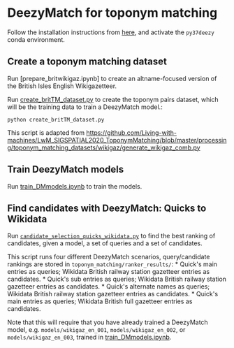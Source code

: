 # DeezyMatch for toponym matching

Follow the installation instructions from [here](
https://github.com/Living-with-machines/LwM_SIGSPATIAL2020_ToponymMatching#installation), and activate the `py37deezy` conda environment.

## Create a toponym matching dataset

Run [prepare_britwikigaz.ipynb] to create an altname-focused version of the British Isles English Wikigazetteer.

Run [create_britTM_dataset.py](https://github.com/Living-with-machines/PlaceLinking/blob/fuzzy_matching/toponym_matching/create_britTM_dataset.py) to create the toponym pairs dataset, which will be the training data to train a DeezyMatch model.:
```
python create_britTM_dataset.py
```

This script is adapted from https://github.com/Living-with-machines/LwM_SIGSPATIAL2020_ToponymMatching/blob/master/processing/toponym_matching_datasets/wikigaz/generate_wikigaz_comb.py

## Train DeezyMatch models

Run [train_DMmodels.ipynb](https://github.com/Living-with-machines/PlaceLinking/blob/fuzzy_matching/toponym_matching/train_DMmodels.ipynb) to train the models.

## Find candidates with DeezyMatch: Quicks to Wikidata

Run [`candidate_selection_quicks_wikidata.py`](https://github.com/Living-with-machines/PlaceLinking/blob/quicks_wiki_alignment/toponym_matching/candidate_selection_quicks_wikidata.py) to find the best ranking of candidates, given a model, a set of queries and a set of candidates.

This script runs four different DeezyMatch scenarios, query/candidate rankings are stored in `toponym_matching/ranker_results/`:
    * Quick's main entries as queries; Wikidata British railway station gazetteer entries as candidates.
    * Quick's sub entries as queries; Wikidata British railway station gazetteer entries as candidates.
    * Quick's alternate names as queries; Wikidata British railway station gazetteer entries as candidates.
    * Quick's main entries as queries; Wikidata British full gazetteer entries as candidates.

Note that this will require that you have already trained a DeezyMatch model, e.g. `models/wikigaz_en_001`, `models/wikigaz_en_002`, or `models/wikigaz_en_003`, trained in [train_DMmodels.ipynb](https://github.com/Living-with-machines/PlaceLinking/blob/fuzzy_matching/toponym_matching/train_DMmodels.ipynb).